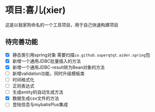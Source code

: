 # 项目:喜儿(xier)
这是以我家狗命名的一个工具项目，用于自己快速构建项目

## 待完善功能
- [x] 静态类引用spring对象
需要扫描`io.github.superqtqt.aider.spring`包
- [x] 新增一个通用JDBC批量插入的方法
- [x] 新增一个通用JDBC-result转为Bean对象的方法
- [ ] 新增validation功能，同时升级模板类
- [ ] 时间格式化
- [ ] 正则表达式
- [ ] 生成entity的自动生成方法
- [x] 数据生成csv文件的方法
- [ ] 登陆信息与mybatisPlus集成
